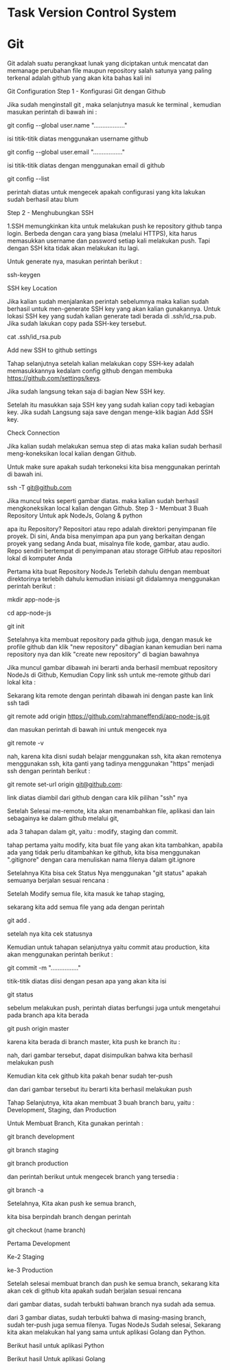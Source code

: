 # Task Version Control System
# Git

Git adalah suatu perangkaat lunak yang diciptakan untuk mencatat dan memanage perubahan file maupun repository salah satunya yang paling terkenal adalah github yang akan kita bahas kali ini

Git Configuration
Step 1 - Konfigurasi Git dengan Github

Jika sudah menginstall git , maka selanjutnya masuk ke terminal , kemudian masukan perintah di bawah ini :

git config --global user.name ".................."

isi titik-titik diatas menggunakan username github

git config --global user.email "................."

isi titik-titik diatas dengan menggunakan email di github

git config --list

perintah diatas untuk mengecek apakah configurasi yang kita lakukan sudah berhasil atau blum

Step 2 - Menghubungkan SSH

1.SSH memungkinkan kita untuk melakukan push ke repository github tanpa login. Berbeda dengan cara yang biasa (melalui HTTPS), kita harus memasukkan username dan password setiap kali melakukan push. Tapi dengan SSH kita tidak akan melakukan itu lagi.

Untuk generate nya, masukan perintah berikut :

ssh-keygen

SSH key Location

Jika kalian sudah menjalankan perintah sebelumnya maka kalian sudah berhasil untuk men-generate SSH key yang akan kalian gunakannya. Untuk lokasi SSH key yang sudah kalian generate tadi berada di .ssh/id_rsa.pub. Jika sudah lakukan copy pada SSH-key tersebut.

cat .ssh/id_rsa.pub

Add new SSH to github settings

Tahap selanjutnya setelah kalian melakukan copy SSH-key adalah memasukkannya kedalam config github dengan membuka https://github.com/settings/keys.

Jika sudah langsung tekan saja di bagian New SSH key.

Setelah itu masukkan saja SSH key yang sudah kalian copy tadi kebagian key. Jika sudah Langsung saja save dengan menge-klik bagian Add SSH key.

Check Connection

Jika kalian sudah melakukan semua step di atas maka kalian sudah berhasil meng-koneksikan local kalian dengan Github.

Untuk make sure apakah sudah terkoneksi kita bisa menggunakan perintah di bawah ini.

ssh -T git@github.com


Jika muncul teks seperti gambar diatas. maka kalian sudah berhasil mengkoneksikan local kalian dengan Github.
Step 3 - Membuat 3 Buah Repository Untuk apk NodeJs, Golang & python

apa itu Repository? Repositori atau repo adalah direktori penyimpanan file proyek. Di sini, Anda bisa menyimpan apa pun yang berkaitan dengan proyek yang sedang Anda buat, misalnya file kode, gambar, atau audio. Repo sendiri bertempat di penyimpanan atau storage GitHub atau repositori lokal di komputer Anda

Pertama kita buat Repository NodeJs Terlebih dahulu dengan membuat direktorinya terlebih dahulu kemudian inisiasi git didalamnya menggunakan perintah berikut :

mkdir app-node-js

cd app-node-js

git init


Setelahnya kita membuat repository pada github juga, dengan masuk ke profile github dan klik "new repository" dibagian kanan kemudian beri nama repository nya dan klik "create new repository" di bagian bawahnya



Jika muncul gambar dibawah ini berarti anda berhasil membuat repository NodeJs di Github, Kemudian Copy link ssh untuk me-remote github dari lokal kita :



 Sekarang kita remote dengan perintah dibawah ini dengan paste kan link ssh tadi

git remote add origin https://github.com/rahmaneffendi/app-node-js.git

dan masukan perintah di bawah ini untuk mengecek nya

git remote -v

nah, karena kita disni sudah belajar menggunakan ssh, kita akan remotenya menggunakan ssh, kita ganti yang tadinya menggunakan "https" menjadi ssh dengan perintah berikut :

git remote set-url origin git@github.com:

link diatas diambil dari github dengan cara klik pilihan "ssh" nya

Setelah Selesai me-remote, kita akan menambahkan file, aplikasi dan lain sebagainya ke dalam github melalui git,

ada 3 tahapan dalam git, yaitu : modify, staging dan commit.

tahap pertama yaitu modify, kita buat file yang akan kita tambahkan, apabila ada yang tidak perlu ditambahkan ke github, kita bisa menggunakan ".gitignore" dengan cara menuliskan nama filenya dalam git.ignore


Setelahnya Kita bisa cek Status Nya menggunakan "git status" apakah semuanya berjalan sesuai rencana :

Setelah Modify semua file, kita masuk ke tahap staging,

sekarang kita add semua file yang ada dengan perintah

git add .

setelah nya kita cek statusnya

Kemudian untuk tahapan selanjutnya yaitu commit atau production, kita akan menggunakan perintah berikut :

git commit -m "................"

titik-titik diatas diisi dengan pesan apa yang akan kita isi

git status

sebelum melakukan push, perintah diatas berfungsi juga untuk mengetahui pada branch apa kita berada

git push origin master

karena kita berada di branch master, kita push ke branch itu :

nah, dari gambar tersebut, dapat disimpulkan bahwa kita berhasil melakukan push

Kemudian kita cek github kita pakah benar sudah ter-push

dan dari gambar tersebut itu berarti kita berhasil melakukan push

Tahap Selanjutnya, kita akan membuat 3 buah branch baru, yaitu : Development, Staging, dan Production

Untuk Membuat Branch, Kita gunakan perintah :

git branch development

git branch staging

git branch production

dan perintah berikut untuk mengecek branch yang tersedia :

git branch -a

Setelahnya, Kita akan push ke semua branch,

kita bisa berpindah branch dengan perintah

git checkout (name branch)

Pertama Development


Ke-2 Staging

ke-3 Production

 Setelah selesai membuat branch dan push ke semua branch, sekarang kita akan cek di github kita apakah sudah berjalan sesuai rencana

dari gambar diatas, sudah terbukti bahwan branch nya sudah ada semua.


dari 3 gambar diatas, sudah terbukti bahwa di masing-masing branch, sudah ter-push juga semua filenya.
Tugas NodeJs Sudah selesai, Sekarang kita akan melakukan hal yang sama untuk aplikasi Golang dan Python.

Berikut hasil untuk aplikasi Python

Berikut hasil Untuk aplikasi Golang
